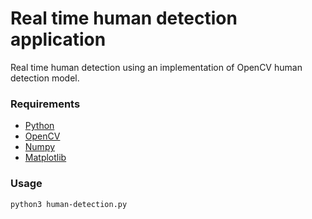# Real time human detection application

Real time human detection using an implementation of OpenCV human detection model.

### Requirements

* [Python](https://www.python.org/)
* [OpenCV](https://opencv.org/) 
* [Numpy](https://numpy.org/) 
* [Matplotlib](https://matplotlib.org/) 


### Usage
```
python3 human-detection.py
```
